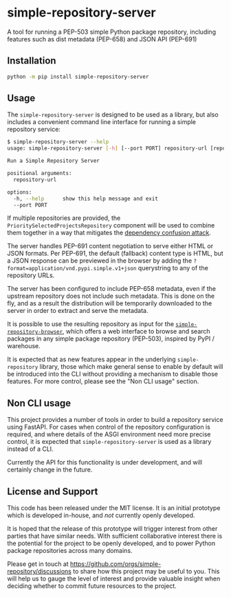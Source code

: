 # simple-repository-server

A tool for running a PEP-503 simple Python package repository, including features such as dist metadata (PEP-658) and JSON API (PEP-691)

## Installation

```bash
python -m pip install simple-repository-server
```

## Usage

The ``simple-repository-server`` is designed to be used as a library, but also includes a convenient command line interface for running
a simple repository service:

```bash
$ simple-repository-server --help
usage: simple-repository-server [-h] [--port PORT] repository-url [repository-url ...]

Run a Simple Repository Server

positional arguments:
  repository-url

options:
  -h, --help      show this help message and exit
  --port PORT
```

If multiple repositories are provided, the ``PrioritySelectedProjectsRepository`` component will be used to
combine them together in a way that mitigates the [dependency confusion attack](https://medium.com/@alex.birsan/dependency-confusion-4a5d60fec610).

The server handles PEP-691 content negotiation to serve either HTML or JSON formats.
Per PEP-691, the default (fallback) content type is HTML, but a JSON response can
be previewed in the browser by adding the ``?format=application/vnd.pypi.simple.v1+json``
querystring to any of the repository URLs.

The server has been configured to include PEP-658 metadata, even if the upstream repository does
not include such metadata. This is done on the fly, and as a result the distribution will be
temporarily downloaded to the server in order to extract and serve the metadata.

It is possible to use the resulting repository as input for the
[``simple-repository-browser``](https://github.com/simple-repository/simple-repository-browser), which
offers a web interface to browse and search packages in any simple package repository (PEP-503),
inspired by PyPI / warehouse.

It is expected that as new features appear in the underlying ``simple-repository`` library, those
which make general sense to enable by default will be introduced into the CLI without providing a
mechanism to disable those features. For more control, please see the "Non CLI usage" section.

## Non CLI usage

This project provides a number of tools in order to build a repository service using FastAPI.
For cases when control of the repository configuration is required, and where details of the
ASGI environment need more precise control, it is expected that ``simple-repository-server`` is used
as a library instead of a CLI.

Currently the API for this functionality is under development, and will certainly change in the
future.

## License and Support

This code has been released under the MIT license.
It is an initial prototype which is developed in-house, and _not_ currently openly developed.

It is hoped that the release of this prototype will trigger interest from other parties that have similar needs.
With sufficient collaborative interest there is the potential for the project to be openly
developed, and to power Python package repositories across many domains.

Please get in touch at https://github.com/orgs/simple-repository/discussions to share how
this project may be useful to you. This will help us to gauge the level of interest and
provide valuable insight when deciding whether to commit future resources to the project.
